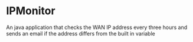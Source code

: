 # IPMonitor
An java application that checks the WAN IP address every three hours and sends an email if the address differs from the built in variable
